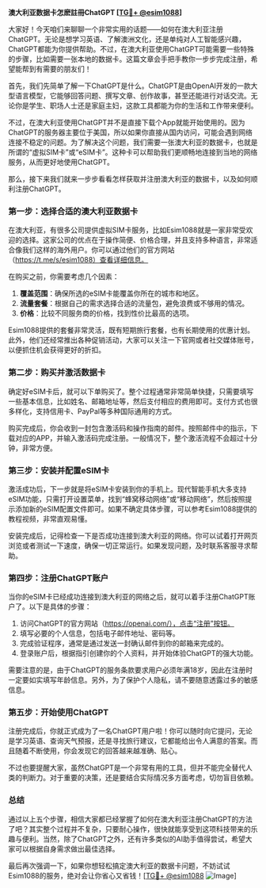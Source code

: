 **澳大利亚数据卡怎麽註冊ChatGPT [[TG💪+ @esim1088](https://t.me/s/esim1088)]**

大家好！今天咱们来聊聊一个非常实用的话题——如何在澳大利亚注册ChatGPT。无论是想学习英语、了解澳洲文化，还是单纯对人工智能感兴趣，ChatGPT都能为你提供帮助。不过，在澳大利亚使用ChatGPT可能需要一些特殊的步骤，比如需要一张本地的数据卡。这篇文章会手把手教你一步步完成注册，希望能帮到有需要的朋友们！

首先，我们先简单了解一下ChatGPT是什么。ChatGPT是由OpenAI开发的一款大型语言模型，它能够回答问题、撰写文章、创作故事，甚至还能进行对话交流。无论你是学生、职场人士还是家庭主妇，这款工具都能为你的生活和工作带来便利。

不过，在澳大利亚使用ChatGPT并不是直接下载个App就能开始使用的。因为ChatGPT的服务器主要位于美国，所以如果你直接从国内访问，可能会遇到网络连接不稳定的问题。为了解决这个问题，我们需要一张澳大利亚的数据卡，也就是所谓的“虚拟SIM卡”或“eSIM卡”。这种卡可以帮助我们更顺畅地连接到当地的网络服务，从而更好地使用ChatGPT。

那么，接下来我们就来一步步看看怎样获取并注册澳大利亚的数据卡，以及如何顺利注册ChatGPT。

### 第一步：选择合适的澳大利亚数据卡

在澳大利亚，有很多公司提供虚拟SIM卡服务，比如Esim1088就是一家非常受欢迎的选择。这家公司的优点在于操作简便、价格合理，并且支持多种语言，非常适合像我们这样的海外用户。你可以通过他们的官方网站（https://t.me/s/esim1088）查看详细信息。

在购买之前，你需要考虑几个因素：

1. **覆盖范围**：确保所选的eSIM卡能覆盖你所在的城市和地区。
2. **流量套餐**：根据自己的需求选择合适的流量包，避免浪费或不够用的情况。
3. **价格**：比较不同服务商的价格，找到性价比最高的选项。

Esim1088提供的套餐非常灵活，既有短期旅行套餐，也有长期使用的优惠计划。此外，他们还经常推出各种促销活动，大家可以关注一下官网或者社交媒体账号，以便抓住机会获得更好的折扣。

### 第二步：购买并激活数据卡

确定好eSIM卡后，就可以下单购买了。整个过程通常非常简单快捷，只需要填写一些基本信息，比如姓名、邮箱地址等，然后支付相应的费用即可。支付方式也很多样化，支持信用卡、PayPal等多种国际通用的方式。

购买完成后，你会收到一封包含激活码和操作指南的邮件。按照邮件中的指示，下载对应的APP，并输入激活码完成注册。一般情况下，整个激活流程不会超过十分钟，非常方便。

### 第三步：安装并配置eSIM卡

激活成功后，下一步就是将eSIM卡安装到你的手机上。现代智能手机大多支持eSIM功能，只需打开设置菜单，找到“蜂窝移动网络”或“移动网络”，然后按照提示添加新的eSIM配置文件即可。如果不确定具体步骤，可以参考Esim1088提供的教程视频，非常直观易懂。

安装完成后，记得检查一下是否成功连接到澳大利亚的网络。你可以试着打开网页浏览或者测试一下速度，确保一切正常运行。如果发现问题，及时联系客服寻求帮助。

### 第四步：注册ChatGPT账户

当你的eSIM卡已经成功连接到澳大利亚的网络之后，就可以着手注册ChatGPT账户了。以下是具体的步骤：

1. 访问ChatGPT的官方网站（https://openai.com/），点击“注册”按钮。
2. 填写必要的个人信息，包括电子邮件地址、密码等。
3. 完成验证程序，通常是通过发送一封确认邮件到你的邮箱来完成的。
4. 登录账户后，根据指引创建你的个人资料，并开始体验ChatGPT的强大功能。

需要注意的是，由于ChatGPT的服务条款要求用户必须年满18岁，因此在注册时一定要如实填写年龄信息。另外，为了保护个人隐私，请不要随意透露过多的敏感信息。

### 第五步：开始使用ChatGPT

注册完成后，你就正式成为了一名ChatGPT用户啦！你可以随时向它提问，无论是学习英语、查询天气预报，还是寻找旅行建议，它都能给出令人满意的答案。而且随着不断使用，你会发现它的回答越来越准确、贴心。

不过也要提醒大家，虽然ChatGPT是一个非常有用的工具，但并不能完全替代人类的判断力。对于重要的决策，还是要结合实际情况多方面考虑，切勿盲目依赖。

### 总结

通过以上五个步骤，相信大家都已经掌握了如何在澳大利亚注册ChatGPT的方法了吧？其实整个过程并不复杂，只要耐心操作，很快就能享受到这项科技带来的乐趣与便利。当然，除了ChatGPT之外，还有许多类似的AI助手值得尝试，希望大家可以根据自身需求做出最佳选择。

最后再次强调一下，如果你想轻松搞定澳大利亚的数据卡问题，不妨试试Esim1088的服务，绝对会让你省心又省钱！[[TG💪+ @esim1088](https://t.me/s/esim1088) ![Image](https://i.postimg.cc/4NQfJmqS/Snipaste-2025-05-13-00-14-12.png)]